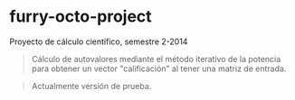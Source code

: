 furry-octo-project
==================

Proyecto de cálculo científico, semestre 2-2014

> Cálculo de autovalores mediante el método iterativo de la potencia para obtener un vector "calificación" al tener una matriz de entrada.

> Actualmente versión de prueba.
